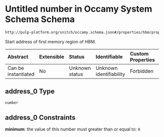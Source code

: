 # Untitled number in Occamy System Schema Schema

```txt
http://pulp-platform.org/snitch/occamy.schema.json#/properties/hbm/properties/address_0
```

Start address of first memory region of HBM.

| Abstract            | Extensible | Status         | Identifiable            | Custom Properties | Additional Properties | Access Restrictions | Defined In                                                       |
| :------------------ | :--------- | :------------- | :---------------------- | :---------------- | :-------------------- | :------------------ | :--------------------------------------------------------------- |
| Can be instantiated | No         | Unknown status | Unknown identifiability | Forbidden         | Allowed               | none                | [occamy.schema.json*](occamy.schema.json "open original schema") |

## address\_0 Type

`number`

## address\_0 Constraints

**minimum**: the value of this number must greater than or equal to: `0`
